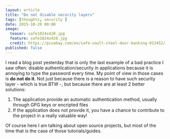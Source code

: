 ```yaml
---
layout: article
title: "Do not disable security layers"
tags: [thoughts, security ]
date: 2015-10-20 00:00
image:
  teaser: safe1024x420.jpg
  feature: safe1024x420.jpg
  credit: https://pixabay.com/en/safe-vault-steel-door-banking-913452/
published: false
---
```


I read a blog post yesterday that is only the last example of a bad practice I saw often: disable authentication/security in applications because it is annoying to type the password every time. My point of view in those cases is **do not do it**. Not just because there is a reason to have such security layer - which is true BTW -, but because there are at least 2 better solutions:

1. The application provide an automatic authentication method, usually through GPG keys or encripted files
2. If the application does not provide it, you have a chance to contribute to the project in a really valuable way!

Of course here I am talking about open source projects, but most of the time that is the case of those tutorials/guides.

